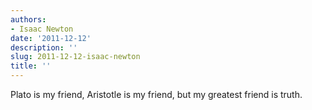 ```yaml
---
authors:
- Isaac Newton
date: '2011-12-12'
description: ''
slug: 2011-12-12-isaac-newton
title: ''
---
```

Plato is my friend, Aristotle is my friend, but my greatest friend is truth.



